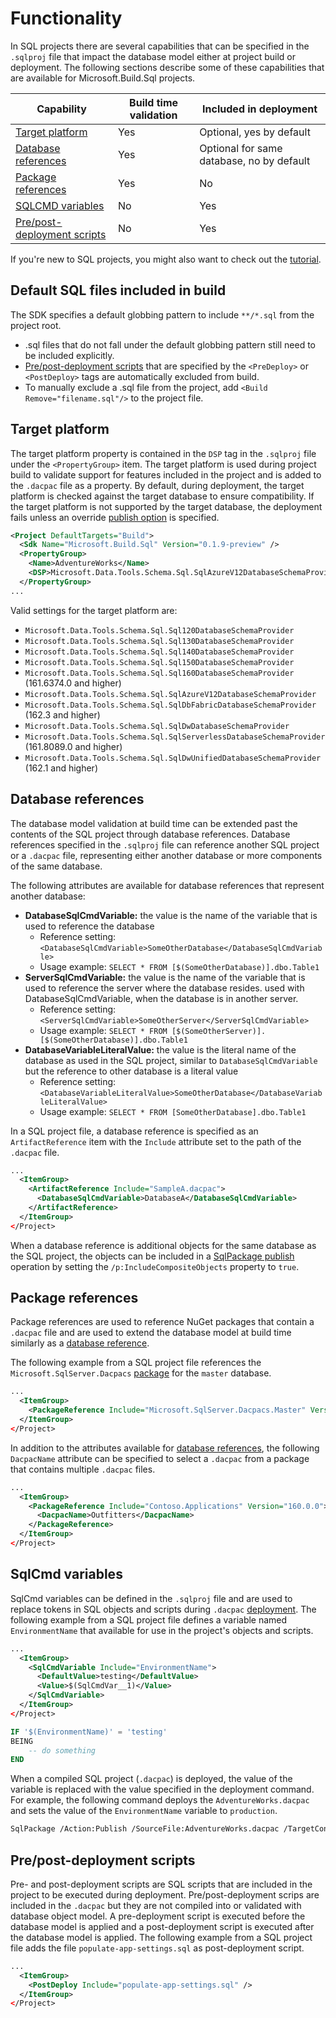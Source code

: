 # Functionality
In SQL projects there are several capabilities that can be specified in the `.sqlproj` file that impact the database model either at project build or deployment.  The following sections describe some of these capabilities that are available for Microsoft.Build.Sql projects.

|Capability|Build time validation|Included in deployment|
|---|---|---|
|[Target platform](#target-platform)|Yes|Optional, yes by default|
|[Database references](#database-references)|Yes|Optional for same database, no by default|
|[Package references](#package-references)|Yes|No|
|[SQLCMD variables](#sqlcmd-variables)|No|Yes|
|[Pre/post-deployment scripts](#prepost-deployment-scripts)|No|Yes|

If you're new to SQL projects, you might also want to check out the [tutorial](Tutorial.md).

## Default SQL files included in build
The SDK specifies a default globbing pattern to include `**/*.sql` from the project root.

* .sql files that do not fall under the default globbing pattern still need to be included explicitly.
* [Pre/post-deployment scripts](#prepost-deployment-scripts) that are specified by the `<PreDeploy>` or `<PostDeploy>` tags are automatically excluded from build.
* To manually exclude a .sql file from the project, add `<Build Remove="filename.sql"/>` to the project file.

## Target platform
The target platform property is contained in the `DSP` tag in the `.sqlproj` file under the `<PropertyGroup>` item.  The target platform is used during project build to validate support for features included in the project and is added to the `.dacpac` file as a property.  By default, during deployment, the target platform is checked against the target database to ensure compatibility.  If the target platform is not supported by the target database, the deployment fails unless an override [publish option](../../tools/sqlpackage/sqlpackage-publish.md) is specified.

```xml
<Project DefaultTargets="Build">
  <Sdk Name="Microsoft.Build.Sql" Version="0.1.9-preview" />
  <PropertyGroup>
    <Name>AdventureWorks</Name>
    <DSP>Microsoft.Data.Tools.Schema.Sql.SqlAzureV12DatabaseSchemaProvider</DSP>
  </PropertyGroup>
...
```

Valid settings for the target platform are:
- `Microsoft.Data.Tools.Schema.Sql.Sql120DatabaseSchemaProvider`
- `Microsoft.Data.Tools.Schema.Sql.Sql130DatabaseSchemaProvider`
- `Microsoft.Data.Tools.Schema.Sql.Sql140DatabaseSchemaProvider`
- `Microsoft.Data.Tools.Schema.Sql.Sql150DatabaseSchemaProvider`
- `Microsoft.Data.Tools.Schema.Sql.Sql160DatabaseSchemaProvider` (161.6374.0 and higher)
- `Microsoft.Data.Tools.Schema.Sql.SqlAzureV12DatabaseSchemaProvider`
- `Microsoft.Data.Tools.Schema.Sql.SqlDbFabricDatabaseSchemaProvider` (162.3 and higher)
- `Microsoft.Data.Tools.Schema.Sql.SqlDwDatabaseSchemaProvider`
- `Microsoft.Data.Tools.Schema.Sql.SqlServerlessDatabaseSchemaProvider` (161.8089.0 and higher)
- `Microsoft.Data.Tools.Schema.Sql.SqlDwUnifiedDatabaseSchemaProvider` (162.1 and higher)

## Database references
The database model validation at build time can be extended past the contents of the SQL project through database references. Database references specified in the `.sqlproj` file can reference another SQL project or a `.dacpac` file, representing either another database or more components of the same database.

The following attributes are available for database references that represent another database:
- **DatabaseSqlCmdVariable:** the value is the name of the variable that is used to reference the database
    - Reference setting: `<DatabaseSqlCmdVariable>SomeOtherDatabase</DatabaseSqlCmdVariable>`
    - Usage example: `SELECT * FROM [$(SomeOtherDatabase)].dbo.Table1`
- **ServerSqlCmdVariable:** the value is the name of the variable that is used to reference the server where the database resides. used with DatabaseSqlCmdVariable, when the database is in another server.
    - Reference setting: `<ServerSqlCmdVariable>SomeOtherServer</ServerSqlCmdVariable>`
    - Usage example: `SELECT * FROM [$(SomeOtherServer)].[$(SomeOtherDatabase)].dbo.Table1`
- **DatabaseVariableLiteralValue:** the value is the literal name of the database as used in the SQL project, similar to `DatabaseSqlCmdVariable` but the reference to other database is a literal value
    - Reference setting: `<DatabaseVariableLiteralValue>SomeOtherDatabase</DatabaseVariableLiteralValue>`
    - Usage example: `SELECT * FROM [SomeOtherDatabase].dbo.Table1`

In a SQL project file, a database reference is specified as an `ArtifactReference` item with the `Include` attribute set to the path of the `.dacpac` file.

```xml
...
  <ItemGroup>
    <ArtifactReference Include="SampleA.dacpac">
      <DatabaseSqlCmdVariable>DatabaseA</DatabaseSqlCmdVariable>
    </ArtifactReference>
  </ItemGroup>
</Project>
```

When a database reference is additional objects for the same database as the SQL project, the objects can be included in a [SqlPackage publish](https://learn.microsoft.com/sql/tools/sqlpackage/sqlpackage-publish) operation by setting the `/p:IncludeCompositeObjects` property to `true`.


## Package references
Package references are used to reference NuGet packages that contain a `.dacpac` file and are used to extend the database model at build time similarly as a [database reference](#database-references).

The following example from a SQL project file references the `Microsoft.SqlServer.Dacpacs` [package](https://www.nuget.org/packages/Microsoft.SqlServer.Dacpacs.Master) for the `master` database.

```xml
...
  <ItemGroup>
    <PackageReference Include="Microsoft.SqlServer.Dacpacs.Master" Version="160.0.0" />
  </ItemGroup>
</Project>
```

In addition to the attributes available for [database references](#database-references), the following `DacpacName` attribute can be specified to select a `.dacpac` from a package that contains multiple `.dacpac` files.

```xml
...
  <ItemGroup>
    <PackageReference Include="Contoso.Applications" Version="160.0.0">
      <DacpacName>Outfitters</DacpacName>
    </PackageReference>
  </ItemGroup>
</Project>
```

## SqlCmd variables
SqlCmd variables can be defined in the `.sqlproj` file and are used to replace tokens in SQL objects and scripts during `.dacpac` [deployment](../../tools/sqlpackage/sqlpackage-publish.md#sqlcmd-variables). The following example from a SQL project file defines a variable named `EnvironmentName` that available for use in the project's objects and scripts.

```xml
...
  <ItemGroup>
    <SqlCmdVariable Include="EnvironmentName">
      <DefaultValue>testing</DefaultValue>
      <Value>$(SqlCmdVar__1)</Value>
    </SqlCmdVariable>
  </ItemGroup>
</Project>
```

```sql
IF '$(EnvironmentName)' = 'testing'
BEING
    -- do something
END
```

When a compiled SQL project (`.dacpac`) is deployed, the value of the variable is replaced with the value specified in the deployment command.  For example, the following command deploys the `AdventureWorks.dacpac` and sets the value of the `EnvironmentName` variable to `production`.

```bash
SqlPackage /Action:Publish /SourceFile:AdventureWorks.dacpac /TargetConnectionString:{connection_string_here} /v:EnvironmentName=production
```

## Pre/post-deployment scripts
Pre- and post-deployment scripts are SQL scripts that are included in the project to be executed during deployment. Pre/post-deployment scrips are included in the `.dacpac` but they are not compiled into or validated with database object model. A pre-deployment script is executed before the database model is applied and a post-deployment script is executed after the database model is applied.  The following example from a SQL project file adds the file `populate-app-settings.sql` as post-deployment script.

```xml
...
  <ItemGroup>
    <PostDeploy Include="populate-app-settings.sql" />
  </ItemGroup>
</Project>
```
